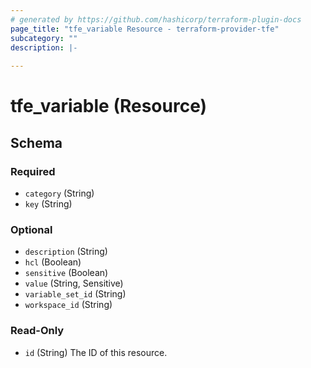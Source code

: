 ```yaml
---
# generated by https://github.com/hashicorp/terraform-plugin-docs
page_title: "tfe_variable Resource - terraform-provider-tfe"
subcategory: ""
description: |-
  
---
```


# tfe_variable (Resource)





<!-- schema generated by tfplugindocs -->
## Schema

### Required

- `category` (String)
- `key` (String)

### Optional

- `description` (String)
- `hcl` (Boolean)
- `sensitive` (Boolean)
- `value` (String, Sensitive)
- `variable_set_id` (String)
- `workspace_id` (String)

### Read-Only

- `id` (String) The ID of this resource.



